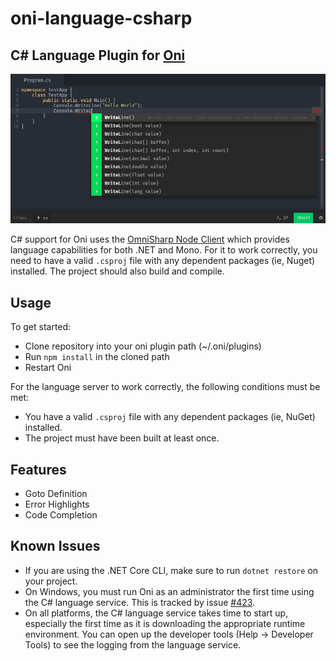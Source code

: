 # oni-language-csharp
## C# Language Plugin for [Oni](https://github.com/extr0py/oni) 

![screenshot](screenshot.png)

C# support for Oni uses the [OmniSharp Node Client](https://github.com/OmniSharp/omnisharp-node-client) which provides language capabilities for both .NET and Mono. For it to work correctly, you need to have a valid `.csproj` file with any dependent packages (ie, Nuget) installed. The project should also build and compile.

## Usage

To get started:

- Clone repository into your oni plugin path (~/.oni/plugins)
- Run `npm install` in the cloned path
- Restart Oni

For the language server to work correctly, the following conditions must be met:
- You have a valid `.csproj` file with any dependent packages (ie, NuGet) installed.
- The project must have been built at least once.

## Features

- Goto Definition
- Error Highlights
- Code Completion

## Known Issues

- If you are using the .NET Core CLI, make sure to run `dotnet restore` on your project.
- On Windows, you must run Oni as an administrator the first time using the C# language service. This is tracked by issue [#423](https://github.com/extr0py/oni/issues/423).
- On all platforms, the C# language service takes time to start up, especially the first time as it is downloading the appropriate runtime environment. You can open up the developer tools (Help -> Developer Tools) to see the logging from the language service.
